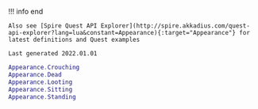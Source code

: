 !!! info end

    Also see [Spire Quest API Explorer](http://spire.akkadius.com/quest-api-explorer?lang=lua&constant=Appearance){:target="Appearance"} for latest definitions and Quest examples

    Last generated 2022.01.01

``` lua
Appearance.Crouching
Appearance.Dead
Appearance.Looting
Appearance.Sitting
Appearance.Standing

```
